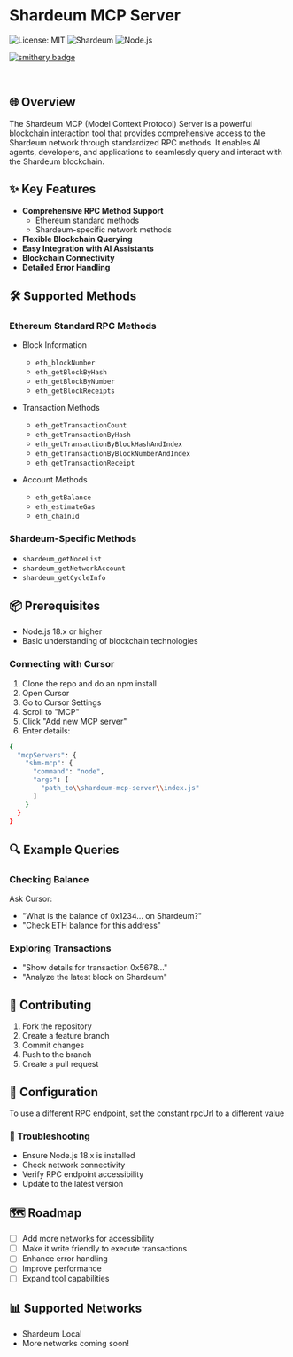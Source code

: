 # Shardeum MCP Server

![License: MIT](https://img.shields.io/badge/License-MIT-blue.svg)
![Shardeum](https://img.shields.io/badge/Shardeum-Network-green)
![Node.js](https://img.shields.io/badge/Node.js-18.x-green)

[![smithery badge](https://smithery.ai/badge/@abdulazeem-tk4vr/shardeum-mcp-server)](https://smithery.ai/server/@abdulazeem-tk4vr/shardeum-mcp-server)

<br>

## 🌐 Overview

The Shardeum MCP (Model Context Protocol) Server is a powerful blockchain interaction tool that provides comprehensive access to the Shardeum network through standardized RPC methods. It enables AI agents, developers, and applications to seamlessly query and interact with the Shardeum blockchain.

## ✨ Key Features

- **Comprehensive RPC Method Support**
  - Ethereum standard methods
  - Shardeum-specific network methods
- **Flexible Blockchain Querying**
- **Easy Integration with AI Assistants**
- **Blockchain Connectivity**
- **Detailed Error Handling**

## 🛠️ Supported Methods

### Ethereum Standard RPC Methods

- Block Information

  - `eth_blockNumber`
  - `eth_getBlockByHash`
  - `eth_getBlockByNumber`
  - `eth_getBlockReceipts`

- Transaction Methods

  - `eth_getTransactionCount`
  - `eth_getTransactionByHash`
  - `eth_getTransactionByBlockHashAndIndex`
  - `eth_getTransactionByBlockNumberAndIndex`
  - `eth_getTransactionReceipt`

- Account Methods
  - `eth_getBalance`
  - `eth_estimateGas`
  - `eth_chainId`

### Shardeum-Specific Methods

- `shardeum_getNodeList`
- `shardeum_getNetworkAccount`
- `shardeum_getCycleInfo`

## 📦 Prerequisites

- Node.js 18.x or higher
- Basic understanding of blockchain technologies

### Connecting with Cursor

1. Clone the repo and do an npm install
2. Open Cursor
3. Go to Cursor Settings
4. Scroll to "MCP"
5. Click "Add new MCP server"
6. Enter details:

```bash
{
  "mcpServers": {
    "shm-mcp": {
      "command": "node",
      "args": [
        "path_to\\shardeum-mcp-server\\index.js"
      ]
    }
  }
}
```

## 🔍 Example Queries

### Checking Balance

Ask Cursor:

- "What is the balance of 0x1234... on Shardeum?"
- "Check ETH balance for this address"

### Exploring Transactions

- "Show details for transaction 0x5678..."
- "Analyze the latest block on Shardeum"

## 🤝 Contributing

1. Fork the repository
2. Create a feature branch
3. Commit changes
4. Push to the branch
5. Create a pull request

## 📄 Configuration

To use a different RPC endpoint, set the constant rpcUrl to a different value

### 🐛 Troubleshooting

- Ensure Node.js 18.x is installed
- Check network connectivity
- Verify RPC endpoint accessibility
- Update to the latest version

## 🗺️ Roadmap

- [ ] Add more networks for accessibility
- [ ] Make it write friendly to execute transactions
- [ ] Enhance error handling
- [ ] Improve performance
- [ ] Expand tool capabilities

## 📊 Supported Networks

- Shardeum Local
- More networks coming soon!
